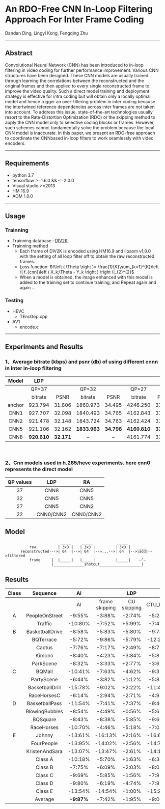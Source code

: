 # An RDO-Free CNN In-Loop Filtering Approach For Inter Frame Coding
Dandan Ding, Lingyi Kong, Fengqing Zhu<br>

---

## Abstract
Convolutional Neural Network (CNN) has been introduced
to in-loop filtering in video coding for further performance
improvement. Various CNN structures have been designed. These
CNN models are usually trained through learning the correlations
between the reconstructed and the original frames and then applied
to every single reconstructed frame to improve the video quality.
Such a direct model training and deployment strategy is effective
for intra coding but will obtain only a locally optimal model and
hence trigger an over-filtering problem in inter coding because
the intertwined reference dependencies across inter frames are not
taken into account. To address this issue, state-of-the-art technologies
usually resort to the Rate-Distortion Optimization (RDO) or the
skipping method to apply the CNN model only to selective coding
blocks or frames. However, such schemes cannot fundamentally solve
the problem because the local CNN model is inaccurate. In this
paper, we present an RDO-free approach to coordinate the CNNbased
in-loop filters to work seamlessly with video encoders. 

---

## Requirements
+ python 3.7
+ tensorflow >=1.6.0 && <=2.0.0
+ Visual studio >=2013
+ HM 16.9
+ AOM 1.0.0

---

## Usage
### Trainning 
+ Trainning database : [DIV2K](https://data.vision.ee.ethz.ch/cvl/DIV2K/)
+ Trainning method
  +  Each frame of DIV2K is encoded using HM16.9 and libaom v1.0.0 with the setting of all loop filter off to obtain the raw reconstructed frames.
  +  Loss function: $f\left ( \Theta  \right )= \frac{1}{K}\sum_{k=1}^{K}\left \| f_{cnn}\left ( X_k;\Theta - Y_k \right ) \right \|_{2}^{2}$
  +  When a model is obtained, the image enhanced with this model is added to the training set to continue training, and Repeat again and again ...
### Testing 
+ HEVC
  + TEncGop.cpp
+ AV1
  + encode.c

---

## Experiments and Results

### 1、Average bitrate (kbps) and psnr (db) of using different cnnn in inter in-loop filtering

|Model|LDP||||||||RA||||||||
|:---:|:---------:|:----:|:-----------------------:|:---------------------:|:--------:|:-------:|:--------:|:--------:|:--------:|:--------:|:--------:|:--------:|:--------:|:--------:|:--------:|:--------:|
||QP=37||QP=32||QP=27||QP=22||QP=37||QP=32||QP=27||QP=22||
||bitrate|PSNR|bitrate|PSNR|bitrate|PSNR|bitrate|PSNR|bitrate|PSNR|bitrate|PSNR|bitrate|PSNR|bitrate|PSNR|
|anchor|923.794|31.806|1860.973|34.495|4246.250|37.278|12540.883|40.295|951.230|32.317|1823.547|34.900|3816.174|37.522|9841.134|40.190|
|CNN1|927.707|32.098|1840.493|34.765|4162.843|37.511|12442.042|40.496|945.974|32.731|1792.072|35.249|3743.491|37.794|9706.375|40.385|
|CNN2|921.478|32.148|1843.724|34.763|4162.424|37.519|**12459.105**|**40.494**|942.131|32.763|1792.041|35.256|**3744.338**|**37.799**|**9701.845**|**40.385**|
|CNN5|921.106|32.162|**1833.963**|**34.798**|**4160.810**|**37.535**|12480.928|40.490|**941.990**|**32.773**|**1791.046**|**35.262**|3745.463|37.802|9711.090|40.379|
|CNN8|**920.610**|**32.171**|–|–|4161.774|37.518|–|–|942.081|32.774|–|–|–|–|–|–|

<br>

### 2、Cnn models used in h.265/hevc experiments. here cnn0 represents the direct model

|QP values|LDP|RA|
|:---:|:---------:|:----:|
|37|CNN8|CNN5|
|32|CNN5|CNN5|
|27|CNN5|CNN2|
|22|CNN0/CNN2|CNN0/CNN2|



## Model
                             _____     _____           _____
               raw          | 3x3 |   | 3x3 |         | 3x3 |    ___
           reconstructed--->| 64  |-->| 64  |-->...-->| 64  |-->|add|-->filtered
               frame     |  |_____|   |_____|         |_____|    —^—
                         |______________shotcut___________________|
## Results

|Class|Sequence|AI||LDP||||RA|||
|:---:|:---------:|:----:|:-----------------------:|:---------------------:|:--------:|:-------:|:--------:|:--------:|:---------:|:--------:|
|||AI|frame skipping|CU skipping|CTU_RDO|propsed|fram skipping|CU skipping|CTU_RDO|propsed|
|A|PeopleOnStreet|-9:55%|-3:88%|-2:74%|-5:24%|-6:50%|-3:24%|-6:53%|-7:21%|-8:14%|
||Traffic|-10:80%|-7:52%|+5:99%|-7:47%|-8:90%|-7:38%|-6:37%|-9:54%|-10:99%|
|B|BasketballDrive|-8:58%|-5:83%|-5:80%|-9:78%|-9:82%|-3:36%|-6:35%|-8:13%|-8:70%|
||BQTerrace|-5:72%|-9:86%|-5:79%|-12:27%|-10:77%|-8:65%|-9:30%|-12:27%|-11:67%|
||Cactus|-7:76%|-7:17%|+2:49%|-8:72%|-8:46%|-6:07%|-6:45%|-10:14%|-9:80%|
||Kimono|-8:40%|-4:23%|-3:84%|-5:82%|-6:43%|-2:16%|-5:41%|-5:74%|-6:08%|
||ParkScene|-8:32%|-3:33%|+2:77%|-3:62%|-4:67%|-3:55%|-4:46%|-6:28%|-7:28%|
|C|BQMall|-10:41%|-7:63%|-4:62%|-9:37%|-10:48%|-6:27%|-7:51%|-9:65%|-10:69%|
||PartyScene|-6:44%|-3:82%|-1:12%|-5:88%|-5:96%|-3:05%|-3:74%|-5:98%|-6:40%|
||BasketballDrill|-15:78%|-9:02%|+2:22%|-11:45%|-11:75%|-7:62%|-4:75%|-11:17%|-11:96%|
||RaceHorsesC|-6:14%|-2:94%|-2:71%|-4:98%|-4:90%|-2:18%|-4:86%|-5:80%|-5:84%|
|D|BasketballPass|-11:54%|-7:41%|-7:37%|-9:46%|-10:69%|-5:76%|-8:00%|-8:94%|-10:24%|
||BlowingBubbles|-8:54%|-4:49%|-0:56%|-5:67%|-6:07%|-3:53%|-4:14%|-6:36%|-7:39%|
||BQSquare|-8:43%|-8:38%|-5:85%|-9:66%|-11:09%|-6:65%|-6:57%|-8:43%|-9:59%|
||RaceHorses|-10:70%|-4:46%|-5:18%|-7:02%|-7:98%|-3:13%|-7:21%|-7:87%|-8:45%|
|E|Johnny|-13:61%|-16:13%|+2:16%|-16:68%|-17:95%|-12:59%|-10:85%|-14:64%|-16:88%|
||FourPeople|-13:95%|-14:02%|-2:56%|-14:79%|-15:47%|-12:85%|-12:23%|-14:96%|-16:38%|
||KristenAndSara|-13:07%|-13:47%|-2:61%|-14:14%|-15:20%|-11:51%|-11:70%|-13:76%|-15:64%|
||Class A|-10:18%|-5:70%|+1:63%|-6:36%|-7:70%|-5:31%|-6:45%|-8:37%|-9:56%|
||Class B|-7:75%|-6:09%|-2:03%|-8:04%|-8:03%|-4:76%|-6:39%|-8:51%|-8:71%|
||Class C|-9:69%|-5:85%|-1:56%|-7:92%|-8:27%|-4:78%|-5:21%|-8:15%|-8:72%|
||Class D|-9:80%|-6:19%|-4:74%|-7:95%|-8:96%|-4:77%|-6:48%|-7:90%|-8:92%|
||Class E|-13:54%|-14:54%|-1:00%|-15:21%|-16:21%|-12:32%|-11:59%|-14:45%|-16:30%|
||Average|**-9:87%**|-7:42%|-1:95%|-9:00%|**-9:62%**|-6:09%|-7:02%|-9:27%|**-10:12%**|


  
